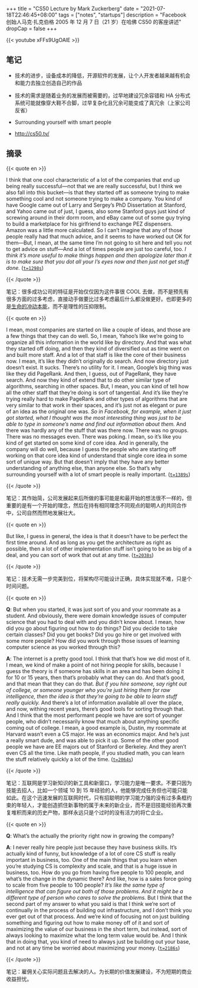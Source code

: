 +++
title = "CS50 Lecture by Mark Zuckerberg"
date = "2021-07-18T22:46:45+08:00"
tags = ["notes", "startups"]
description = "Facebook 创始人马克·扎克伯格 2005 年 12 月 7 日（21 岁）在哈佛 CS50 的客座讲述"
dropCap = false
+++

{{< youtube xFFs9UgOAlE >}}

## 笔记

- 技术的进步，设备成本的降低，开源软件的发展，让个人开发者越来越有机会和能力去独立创造自己的作品

- 技术的需求是随着业务的发展而被需要的，过早地建设冗余容错和 HA 分布式系统可能就像穿大鞋不合脚，过早复杂化且冗余可能变成了真冗余（上家公司反省）

- Surrounding yourself with smart people

- http://cs50.tv/

## 摘录

{{< quote en >}}

I think that one cool characteristic of a lot of the companies that end up being really successful—not that we are really successful, but I think we also fall into this bucket—is that they started off as someone trying to make something cool and not someone trying to make a company. You kind of have Google came out of Larry and Sergey’s PhD Dissertation at Stanford, and Yahoo came out of just, I guess, also some Stanford guys just kind of screwing around in their dorm room, and eBay came out of some guy trying to build a marketplace for his girlfriend to exchange PEZ dispensers. Amazon was a little more calculated. So I can’t imagine that any of those people really had that much advice, and it seems to have worked out OK for them—But, I mean, at the same time I’m not going to sit here and tell you not to get advice on stuff—And a lot of times people are just too careful, too. _I think it’s more useful to make things happen and then apologize later than it is to make sure that you dot all your l’s eyes now and then just not get stuff done._ ([`t=1298s`](https://www.youtube.com/watch?v=xFFs9UgOAlE&t=1298s))

{{< /quote >}}

笔记：很多成功公司的特征是开始仅仅因为这件事很 COOL 去做，而不是预先有很多方面的过多考虑，直接动手做要比过多考虑最后什么都没做更好。也即更多的是[生命的冲动本能](/life/the-talented-mr-ripley/)，而不是理性的压抑限制。

{{< quote en >}}

I mean, most companies are started on like a couple of ideas, and those are a few things that they can do well. So, I mean, Yahoo’s like we’re going to organize all this information in the world like by directory. And that was what they started off doing, and then they kind of diversified out as time went on and built more staff. And a lot of that staff is like the core of their business now. I mean, it’s like they didn’t originally do search. And now directory just doesn’t exist. It sucks. There’s no utility for it. I mean, Google’s big thing was like they did PageRank. And then, I guess, out of PageRank, they have search. And now they kind of extend that to do other similar type of algorithms, searching in other spaces. But, I mean, you can kind of tell how all the other staff that they’re doing is sort of tangential. And it’s like they’re trying really hard to make PageRank and other types of algorithms that are very similar to that work in their spaces, and it’s just not as elegant or pure of an idea as the original one was. _So in Facebook, for example, when it just got started, what I thought was the most interesting thing was just to be able to type in someone’s name and find out information about them._ And there was hardly any of the stuff that was there now. There was no groups. There was no messages even. There was poking. I mean, so it’s like you kind of get started on some kind of core idea. And in generally, the company will do well, because I guess the people who are starting off working on that core idea kind of understand that single core idea in some sort of unique way. But that doesn’t imply that they have any better understanding of anything else, than anyone else. So that’s why surrounding yourself with a lot of smart people is really important. ([`t=1389s`](https://www.youtube.com/watch?v=xFFs9UgOAlE&t=1389s))

{{< /quote >}}

笔记：其作始简，公司发展起来后所做的事可能是和最开始的想法很不一样的，但重要的是有一个开始的理念，然后在持有相同理念不同观点的聪明人的共同合作中，公司自然而然地发展壮大。

{{< quote en >}}

But like, I guess in general, the idea is that it doesn’t have to be perfect the first time around. And as long as you get the architecture as right as possible, then a lot of other implementation stuff isn’t going to be as big of a deal, and you can sort of work that out at any time. ([`t=2038s`](https://www.youtube.com/watch?v=xFFs9UgOAlE&t=2038s))

{{< /quote >}}

笔记：技术无需一步完美到位，将架构尽可能设计正确，具体实现就不难，只是个时间问题。

{{< quote en >}}

**Q**: But when you started, it was just sort of you and your roommate as a student. And obviously, there were domain knowledge issues of computer science that you had to deal with and you didn’t know about. I mean, how did you go about figuring out how to do things? Did you decide to take certain classes? Did you get books? Did you go hire or get involved with some more people? How did you work through those issues of learning computer science as you worked through this?

**A**: The internet is a pretty good tool. I think that that’s how we did most of it. I mean, we kind of make a point of not hiring people for skills, because I guess the theory is if someone has skills in an area and has been doing it for 10 or 15 years, then that’s probably what they can do. And that’s good, and that mean that they can do that. _But if you hire someone, say right out of college, or someone younger who you’re just hiring them for raw intelligence, then the idea is that they’re going to be able to learn stuff really quickly._ And there’s a lot of information available all over the place, and now, withing recent years, there’s good tools for sorting through that. And I think that the most performant people we have are sort of younger people, who didn’t necessarily know that much about anything specific coming out of college. I mean, a good example is, Dustin, my roommate at Harvard wasn’t even a CS major. He was an economics major. And he’s just a really smart dude, and was able to pick it up. Some of the other good people we have are EE majors out of Stanford or Berkeley. And they aren’t even CS all the time. Like math people, if you studied math, you can learn the stuff relatively quickly a lot of the time. ([`t=2064s`](https://www.youtube.com/watch?v=xFFs9UgOAlE&t=2064s))

{{< /quote >}}

笔记：互联网是学习新知识的新工具和新窗口，学习能力是唯一要求。不要只因为技能去招人，比如一个领域 10 到 15 年经验的人，他能够完成任务但也可能只能如此。在这个迅速发展的互联网时代，只有招聪明的学习能力强的没有过多条框约束的年轻人，才能创造抓住新事物的属于未来的新企业，而不是旧技能经验再次重复堆积而来的历史产物，那样永远只是个过时的没有活力的将亡企业。

{{< quote en >}}

**Q**: What’s the actually the priority right now in growing the company?

**A**: I never really hire people just because they have business skills. It’s actually kind of funny, but knowledge of a lot of core CS stuff is really important in business, too. One of the main things that you learn when you’re studying CS is complexity and scale, and that is a huge issue in business, too. How do you go from having five people to 100 people, and what’s the change in the dynamic there? And like, how is a sales force going to scale from five people to 100 people? _It’s like the same type of intelligence that can figure out both of those problems. And it might be a different type of person who cares to solve the problems._ But I think that the second part of my answer to what you said is that I think we’re sort of continually in the process of building out infrastructure, and I don’t think you ever get out of that process. And we’re kind of focusing not on just building something and figuring out how to make money off of it and sort of maximizing the value of our business in the short term, but instead, sort of always looking to maximize what the long term value would be. And I think that in doing that, you kind of need to always just be building out your base, and not at any time be worried about maximizing your money. ([`t=2186s`](https://www.youtube.com/watch?v=xFFs9UgOAlE&t=2186s))

{{< /quote >}}

笔记：雇佣关心实际问题且去解决的人。为长期的价值发展建设，不为短期的商业收益担忧。
